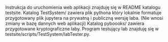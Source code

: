 Instrukcja do uruchomienia web aplikacji znajduję się w README katalogu testsite.
Katalog TestSystem/ zawiera plik pythona który lokalnie formatuje przygotowany plik jupytera na prywatną i publiczną wersję laba. (Nie wnosi zmiany w bazę dannych web aplikacji)
Katalog pyboooks/ zawiera przygotowane kryptograficzne laby.
Program testujący lab znajduję się w testsite/scripts/TestSystem/labTester.py.

